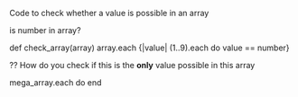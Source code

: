 Code to check whether a value is possible in an array

is number in array?

def check_array(array)
array.each {|value| (1..9).each do
value == number}



?? How do you check if this is the **only** value possible in this array


mega_array.each do
end
